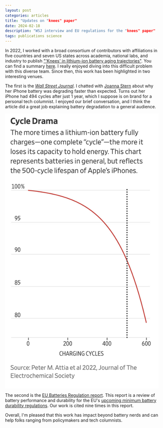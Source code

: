 ```yaml
---
layout: post
categories: articles
title: "Updates on "knees" paper"
date: 2024-02-18
description: "WSJ interview and EU regulations for the "knees" paper"
tags: publications science
---
```


In 2022, I worked with a broad consortium of contributors with affiliations in five countries
and seven US states across academia, national labs, and industry to publish
["'Knees' in lithium-ion battery aging trajectories"](https://doi.org/10.1149/1945-7111/ac6d13).
You can find a summary [here](https://petermattia.com/articles/2022/07/10/knees.html).
I really enjoyed diving into this difficult problem with this diverse team.
Since then, this work has been highlighted in two interesting venues.

The first is the [*Wall Street Journal*](https://www.wsj.com/tech/you-dont-need-a-new-iphone-you-just-need-a-new-battery-dc4caaaa?st=6wwgtlxt39bujnx&reflink=desktopwebshare_permalink).
I chatted with [Joanna Stern](https://www.wsj.com/news/author/joanna-stern)
about why her iPhone battery was degrading faster than expected.
Turns out her iPhone had 494 cycles after just 1 year, which I suppose is on brand for a personal tech columnist.
I enjoyed our brief conversation, and I think the article did a great job explaining battery degradation to
a general audience.

<p>
<img src="/img/wsj_knees.png" style="display:block; margin-left: auto; margin-right: auto;">
</p>

The second is the [EU Batteries Regulation report](https://op.europa.eu/en/publication-detail/-/publication/3fcf6f9d-c95b-11ee-95d9-01aa75ed71a1/language-en).
This report is a review of battery performance and durability for the EU's [upcoming minimum battery durability regulations](https://eur-lex.europa.eu/legal-content/EN/TXT/HTML/?uri=CELEX:52020PC0798#:~:text=Article%2010%2C%20together%20with%20Annex,vehicle%20batteries%20with%20internal%20storage.).
Our work is cited nine times in this report.

Overall, I'm pleased that this work has impact beyond battery nerds and can help folks
ranging from policymakers and tech columnists.